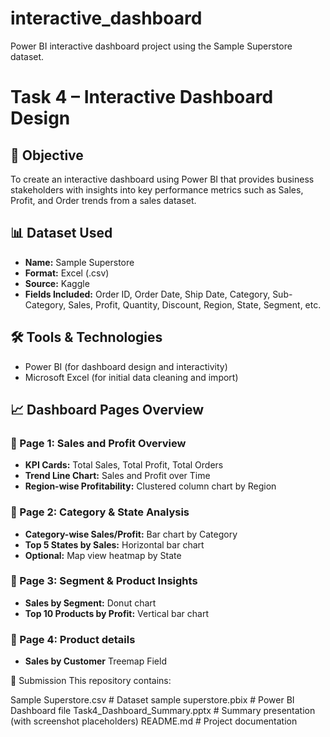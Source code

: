 # interactive_dashboard
Power BI interactive dashboard project using the Sample Superstore dataset. 



# Task 4 – Interactive Dashboard Design

## 🎯 Objective
To create an interactive dashboard using Power BI that provides business stakeholders with insights into key performance metrics such as Sales, Profit, and Order trends from a sales dataset.

## 📊 Dataset Used
- **Name:** Sample Superstore
- **Format:** Excel (.csv)
- **Source:** Kaggle
- **Fields Included:** Order ID, Order Date, Ship Date, Category, Sub-Category, Sales, Profit, Quantity, Discount, Region, State, Segment, etc.

## 🛠 Tools & Technologies
- Power BI (for dashboard design and interactivity)
- Microsoft Excel (for initial data cleaning and import)




## 📈 Dashboard Pages Overview

### 📍 Page 1: Sales and Profit Overview
- **KPI Cards:** Total Sales, Total Profit, Total Orders
- **Trend Line Chart:** Sales and Profit over Time
- **Region-wise Profitability:** Clustered column chart by Region

### 📍 Page 2: Category & State Analysis
- **Category-wise Sales/Profit:** Bar chart by Category
- **Top 5 States by Sales:** Horizontal bar chart
- **Optional:** Map view heatmap by State

### 📍 Page 3: Segment & Product Insights
- **Sales by Segment:** Donut chart
- **Top 10 Products by Profit:** Vertical bar chart

### 📍 Page 4: Product details
- **Sales by Customer** Treemap Field


🔗 Submission This repository contains:

Sample Superstore.csv # Dataset
sample superstore.pbix # Power BI Dashboard file
Task4_Dashboard_Summary.pptx # Summary presentation (with screenshot placeholders)
README.md # Project documentation



